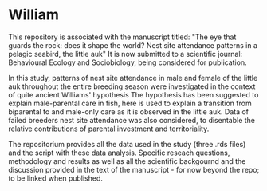 # William

This repository is associated with the manuscript titled: "The eye that guards the rock: does it shape the world? Nest site attendance patterns in a pelagic seabird, the little auk"
It is now submitted to a scientific journal: Behavioural Ecology and Sociobiology, being considered for publication.

In this study, patterns of nest site attendance in male and female of the little auk throughout the entire breeding season were investigated in the context of quite ancient Williams' hypothesis
The hypothesis has been suggested to explain male-parental care in fish, here is used to explain a transition from biparental to and male-only care as it is observed in the little auk.
Data of failed breeders nest site attendance was also considered, to disentable the relative contributions of parental investment and territoriality. 

The repositorium provides all the data used in the study (three .rds files) and the script with these data analysis. 
Specific reseach questions, methodology and results as well as all the scientific backgournd and the discussion provided in the text of the manuscript - for now beyond the repo; to be linked when published.
